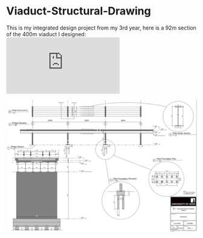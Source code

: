 # Viaduct-Structural-Drawing
This is my integrated design project from my 3rd year, here is a 92m section of the 400m viaduct I designed: ![Report](https://github.com/conorkelly1307/Viaduct-Structural-Drawing/blob/main/Bridge%20Structural%20Drawing.pdf)


![Viaduct](https://raw.githubusercontent.com/conorkelly1307/Viaduct-Structural-Drawing/main/Bridge%20Structural%20Drawing.JPG)

